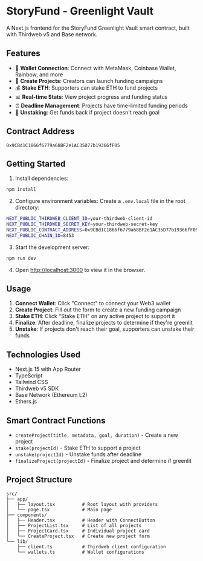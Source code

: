 # StoryFund - Greenlight Vault

A Next.js frontend for the StoryFund Greenlight Vault smart contract, built with Thirdweb v5 and Base network.

## Features

- 🔗 **Wallet Connection**: Connect with MetaMask, Coinbase Wallet, Rainbow, and more
- 🚀 **Create Projects**: Creators can launch funding campaigns
- 💰 **Stake ETH**: Supporters can stake ETH to fund projects
- 📊 **Real-time Stats**: View project progress and funding status
- ⏰ **Deadline Management**: Projects have time-limited funding periods
- 🔄 **Unstaking**: Get funds back if project doesn't reach goal

## Contract Address

```
0x9CBd1C1866f6779a68BF2e1AC35D77b19366fF05
```

## Getting Started

1. Install dependencies:
```bash
npm install
```

2. Configure environment variables:
Create a `.env.local` file in the root directory:
```bash
NEXT_PUBLIC_THIRDWEB_CLIENT_ID=your-thirdweb-client-id
NEXT_PUBLIC_THIRDWEB_SECRET_KEY=your-thirdweb-secret-key
NEXT_PUBLIC_CONTRACT_ADDRESS=0x9CBd1C1866f6779a68BF2e1AC35D77b19366fF05
NEXT_PUBLIC_CHAIN_ID=8453
```

3. Start the development server:
```bash
npm run dev
```

4. Open [http://localhost:3000](http://localhost:3000) to view it in the browser.

## Usage

1. **Connect Wallet**: Click "Connect" to connect your Web3 wallet
2. **Create Project**: Fill out the form to create a new funding campaign
3. **Stake ETH**: Click "Stake ETH" on any active project to support it
4. **Finalize**: After deadline, finalize projects to determine if they're greenlit
5. **Unstake**: If projects don't reach their goal, supporters can unstake their funds

## Technologies Used

- Next.js 15 with App Router
- TypeScript
- Tailwind CSS
- Thirdweb v5 SDK
- Base Network (Ethereum L2)
- Ethers.js

## Smart Contract Functions

- `createProject(title, metadata, goal, duration)` - Create a new project
- `stake(projectId)` - Stake ETH to support a project
- `unstake(projectId)` - Unstake funds after deadline
- `finalizeProject(projectId)` - Finalize project and determine if greenlit

## Project Structure

```
src/
├── app/
│   ├── layout.tsx          # Root layout with providers
│   └── page.tsx            # Main page
├── components/
│   ├── Header.tsx          # Header with ConnectButton
│   ├── ProjectList.tsx     # List of all projects
│   ├── ProjectCard.tsx     # Individual project card
│   └── CreateProject.tsx   # Create new project form
└── lib/
    ├── client.ts           # Thirdweb client configuration
    └── wallets.ts          # Wallet configurations
```